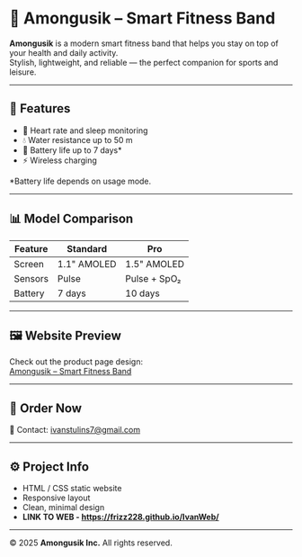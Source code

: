 # 🌟 Amongusik – Smart Fitness Band

**Amongusik** is a modern smart fitness band that helps you stay on top of your health and daily activity.  
Stylish, lightweight, and reliable — the perfect companion for sports and leisure.

---

## 🚀 Features

- 💓 Heart rate and sleep monitoring  
- 💧 Water resistance up to 50 m  
- 🔋 Battery life up to 7 days*  
- ⚡ Wireless charging  

\*Battery life depends on usage mode.

---

## 📊 Model Comparison

| Feature | Standard | Pro |
|----------|-----------|-----|
| Screen | 1.1" AMOLED | 1.5" AMOLED |
| Sensors | Pulse | Pulse + SpO₂ |
| Battery | 7 days | 10 days |

---

## 🖼️ Website Preview

Check out the product page design:  
[Amongusik – Smart Fitness Band](https://ltdfoto.ru/images/2025/10/11/canvas.png)

---

## 💌 Order Now

📧 Contact: [ivanstulins7@gmail.com](mailto:ivanstulins7@gmail.com)

---

## ⚙️ Project Info

- HTML / CSS static website  
- Responsive layout  
- Clean, minimal design  
- **LINK TO WEB - https://frizz228.github.io/IvanWeb/**
---

© 2025 **Amongusik Inc.** All rights reserved.
